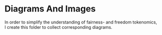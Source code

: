 # Diagrams And Images
In order to simplify the understanding of fairness- and freedom tokenomics, I create this folder to collect corresponding diagrams.
